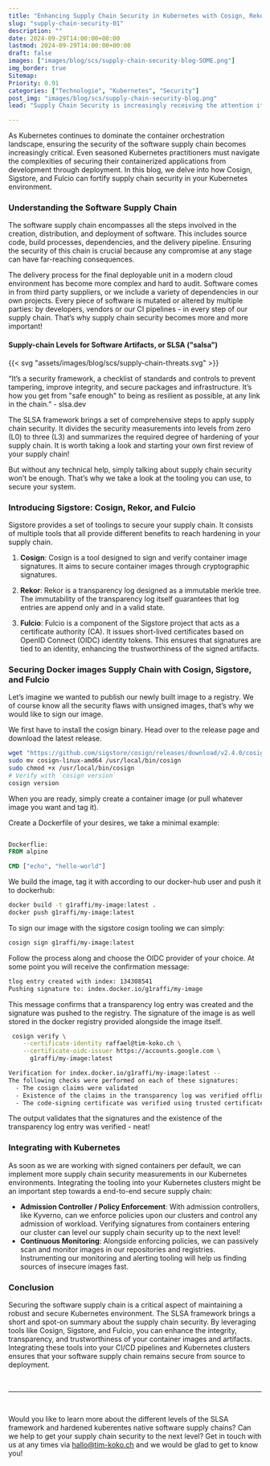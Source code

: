 ```yaml
---
title: "Enhancing Supply Chain Security in Kubernetes with Cosign, Rekor and Fulcio"
slug: "supply-chain-security-01"
description: ""
date: 2024-09-29T14:00:00+00:00
lastmod: 2024-09-29T14:00:00+00:00
draft: false
images: ["images/blog/scs/supply-chain-security-blog-SOME.png"]
img_border: true
Sitemap:
Priority: 0.91
categories: ["Technologie", "Kubernetes", "Security"]
post_img: "images/blog/scs/supply-chain-security-blog.png"
lead: "Supply Chain Security is increasingly receiving the attention it deserves. Let’s have a short introduction about Cosign, Rekor, and Fulcio."

---
```


As Kubernetes continues to dominate the container orchestration landscape, ensuring the security of the software supply chain becomes increasingly critical. Even seasoned Kubernetes practitioners must navigate the complexities of securing their containerized applications from development through deployment. In this blog, we delve into how Cosign, Sigstore, and Fulcio can fortify supply chain security in your Kubernetes environment.

### Understanding the Software Supply Chain

The software supply chain encompasses all the steps involved in the creation, distribution, and deployment of software. This includes source code, build processes, dependencies, and the delivery pipeline. Ensuring the security of this chain is crucial because any compromise at any stage can have far-reaching consequences.

The delivery process for the final deployable unit in a modern cloud environment has become more complex and hard to audit. Software comes in from third party suppliers, or we include a variety of dependencies in our own projects. Every piece of software is mutated or altered by multiple parties: by developers, vendors or our CI pipelines - in every step of our supply chain. That’s why supply chain security becomes more and more important!

#### Supply-chain Levels for Software Artifacts, or SLSA ("salsa")

{{< svg "assets/images/blog/scs/supply-chain-threats.svg" >}}

“It’s a security framework, a checklist of standards and controls to prevent tampering, improve integrity, and secure packages and infrastructure. It’s how you get from "safe enough" to being as resilient as possible, at any link in the chain.” - slsa.dev

The SLSA framework brings a set of comprehensive steps to apply supply chain security. It divides the security measurements into levels from zero (L0) to three (L3) and summarizes the required degree of hardening of your supply chain. It is worth taking a look and starting your own first review of your supply chain!

But without any technical help, simply talking about supply chain security won’t be enough. That’s why we take a look at the tooling you can use, to secure your system.

### Introducing Sigstore: Cosign, Rekor, and Fulcio

Sigstore provides a set of toolings to secure your supply chain. It consists of multiple tools that all provide different benefits to reach hardening in your supply chain.

1. **Cosign**:
   Cosign is a tool designed to sign and verify container image signatures. It aims to secure container images through cryptographic signatures.

2. **Rekor**:
   Rekor is a transparency log designed as a immutable merkle tree. The immutability of the transparency log itself guarantees that log entries are append only and in a valid state.

3. **Fulcio**:
   Fulcio is a component of the Sigstore project that acts as a certificate authority (CA). It issues short-lived certificates based on OpenID Connect (OIDC) identity tokens. This ensures that signatures are tied to an identity, enhancing the trustworthiness of the signed artifacts.

### Securing Docker images Supply Chain with Cosign, Sigstore, and Fulcio

Let’s imagine we wanted to publish our newly built image to a registry. We of course know all the security flaws with unsigned images, that’s why we would like to sign our image.

We first have to install the cosign binary. Head over to the release page  and download the latest release.

```sh
wget "https://github.com/sigstore/cosign/releases/download/v2.4.0/cosign-linux-amd64" 
sudo mv cosign-linux-amd64 /usr/local/bin/cosign 
sudo chmod +x /usr/local/bin/cosign
# Verify with `cosign version`
cosign version
```

When you are ready, simply create a container image (or pull whatever image you want and tag it).

Create a Dockerfile of your desires, we take a minimal example:

```Dockerfile

Dockerflie:
FROM alpine

CMD ["echo", "hello-world"]
```

We build the image, tag it with according to our docker-hub user and push it to dockerhub:

```sh
docker build -t g1raffi/my-image:latest .
docker push g1raffi/my-image:latest
```

To sign our image with the sigstore cosign tooling we can simply:

```sh
cosign sign g1raffi/my-image:latest
```

Follow the process along and choose the OIDC provider of your choice. At some point you will receive the confirmation message:

```sh
tlog entry created with index: 134308541
Pushing signature to: index.docker.io/g1raffi/my-image
```

This message confirms that a transparency log entry was created and the signature was pushed to the registry.
The signature of the image is as well stored in the docker registry provided alongside the image itself.

```sh
 cosign verify \
    --certificate-identity raffael@tim-koko.ch \
    --certificate-oidc-issuer https://accounts.google.com \
      g1raffi/my-image:latest

Verification for index.docker.io/g1raffi/my-image:latest --
The following checks were performed on each of these signatures:
  - The cosign claims were validated
  - Existence of the claims in the transparency log was verified offline
  - The code-signing certificate was verified using trusted certificate authority certificates
```

The output validates that the signatures and the existence of the transparency log entry was verified - neat!

### Integrating with Kubernetes

As soon as we are working with signed containers per default, we can implement more supply chain security measurements in our Kubernetes environments. Integrating the tooling into your Kubernetes clusters might be an important step towards a end-to-end secure supply chain:

* **Admission Controller / Policy Enforcement**:   With admission controllers, like Kyverno, can we enforce policies upon our clusters and control any admission of workload. Verifying signatures from containers entering our cluster can level our supply chain security up to the next level!
* **Continuous Monitoring**: Alongside enforcing policies, we can passively scan and monitor images in our repositories and registries. Instrumenting our monitoring and alerting tooling will help us finding sources of insecure images fast.

### Conclusion

Securing the software supply chain is a critical aspect of maintaining a robust and secure Kubernetes environment. The SLSA framework brings a short and spot-on summary about the supply chain security. By leveraging tools like Cosign, Sigstore, and Fulcio, you can enhance the integrity, transparency, and trustworthiness of your container images and artifacts. Integrating these tools into your CI/CD pipelines and Kubernetes clusters ensures that your software supply chain remains secure from source to deployment.

<br><hr><br>

Would you like to learn more about the different levels of the SLSA framework and hardened kuberentes native software supply chains? Can we help to get your supply chain security to the next level? Get in touch with us at any times via <a href="mailto:hallo@tim-koko.ch">hallo@tim-koko.ch</a> and we would be glad to get to know you!

